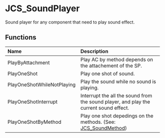 # JCS_SoundPlayer

Sound player for any component that need to play sound effect.

## Functions

| Name                       | Description                                                                                      |
|:---------------------------|:-------------------------------------------------------------------------------------------------|
| PlayByAttachment           | Play AC by method depends on the attachement of the SP.                                          |
| PlayOneShot                | Play one shot of sound.                                                                          |
| PlayOneShotWhileNotPlaying | Play the sound while no sound is playing.                                                        |
| PlayOneShotInterrupt       | Interrupt the all the sound from the sound player, and play the current sound effect.            |
| PlayOneShotByMethod        | Play one shot depedings on the methods. (See: [JCS_SoundMethod](?page=Enums_sl_JCS_SoundMethod)) |
